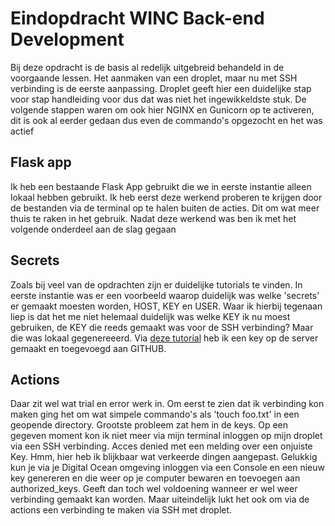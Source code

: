 # Eindopdracht WINC Back-end Development

Bij deze opdracht is de basis al redelijk uitgebreid behandeld in de voorgaande lessen. Het aanmaken van een droplet, maar nu met SSH verbinding is de eerste aanpassing. Droplet geeft hier een duidelijke stap voor stap handleiding voor dus dat was niet het ingewikkeldste stuk.
De volgende stappen waren om ook hier NGINX en Gunicorn op te activeren, dit is ook al eerder gedaan dus even de commando's opgezocht en het was actief

## Flask app
Ik heb een bestaande Flask App gebruikt die we in eerste instantie alleen lokaal hebben gebruikt. Ik heb eerst deze werkend proberen te krijgen door de bestanden via de terminal op te halen buiten de acties. Dit om wat meer thuis te raken in het gebruik. Nadat deze werkend was ben ik met het volgende onderdeel aan de slag gegaan

## Secrets
Zoals bij veel van de opdrachten zijn er duidelijke tutorials te vinden. In eerste instantie was er een voorbeeld waarop duidelijk was welke 'secrets' er gemaakt moesten worden, HOST, KEY en USER. Waar ik hierbij tegenaan liep is dat het me niet helemaal duidelijk was welke KEY ik nu moest gebruiken, de KEY die reeds gemaakt was voor de SSH verbinding? Maar die was lokaal gegenereeerd. Via [deze tutorial](https://medium.com/swlh/how-to-deploy-your-application-to-digital-ocean-using-github-actions-and-save-up-on-ci-cd-costs-74b7315facc2) heb ik een key op de server gemaakt en toegevoegd aan GITHUB.

## Actions
Daar zit wel wat trial en error werk in. Om eerst te zien dat ik verbinding kon maken ging het om wat simpele commando's als 'touch foo.txt' in een geopende directory. Grootste probleem zat hem in de keys. Op een gegeven moment kon ik niet meer via mijn terminal inloggen op mijn droplet via een SSH verbinding. Acces denied met een melding over een onjuiste Key. Hmm, hier heb ik blijkbaar wat verkeerde dingen aangepast. Gelukkig kun je via je Digital Ocean omgeving inloggen via een Console en een nieuw key genereren en die weer op je computer bewaren en toevoegen aan authorized_keys. Geeft dan toch wel voldoening wanneer er wel weer verbinding gemaakt kan worden. Maar uiteindelijk lukt het ook om via de actions een verbinding te maken via SSH met droplet. 
